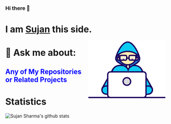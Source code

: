 ### Hi there 👋
<h1>I am <a href='https://sujansharma07.github.io/index.html'><b>Sujan</b></a> this side. 
</h1> 
<img align="right" src="https://raw.githubusercontent.com/SujanSharma07/SujanSharma07/master/Assets/Developer.gif"/>

<h1>💬 Ask me about: </h1> 
<h2 style="color:blue;">Any of My Repositories or Related Projects </h2> 


# Statistics #

![Sujan Sharma's github stats](https://github-readme-stats.vercel.app/api?username=SujanSharma07&hide=["issues"]&show_icons=true)




<!-- **SujanSharma07/SujanSharma07** is a ✨ _special_ ✨ repository because its `README.md` (this file) appears on your GitHub profile. Here are some ideas to get you started: - 🔭 I’m currently working on ... - 🌱 I’m currently learning ... - 👯 I’m looking to collaborate on ... - 🤔 I’m looking for help with ... - 💬 Ask me about ... - 📫 How to reach me: ... - 😄 Pronouns: ... - ⚡ Fun fact: ... -->
